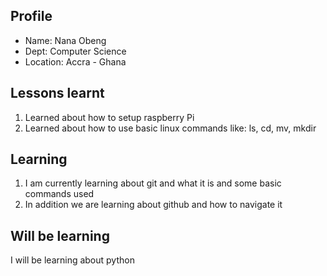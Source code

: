 ## Profile
- Name: Nana Obeng
- Dept: Computer Science
- Location: Accra - Ghana

## Lessons learnt
1. Learned about how to setup raspberry Pi
2. Learned about how to use basic linux commands like: 
ls, cd, mv, mkdir

## Learning
1. I am currently learning about git and what it is and some basic
commands used 
2. In addition we are learning about github and how to navigate it

## Will be learning
I will be learning about python